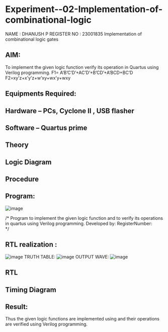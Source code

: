 # Experiment--02-Implementation-of-combinational-logic
NAME : DHANUSH P
REGISTER NO : 23001835
Implementation of combinational logic gates
 
## AIM:
To implement the given logic function verify its operation in Quartus using Verilog programming.
 F1= A’B’C’D’+AC’D’+B’CD’+A’BCD+BC’D
F2=xy’z+x’y’z+w’xy+wx’y+wxy
 
 
 
## Equipments Required:
## Hardware – PCs, Cyclone II , USB flasher
## Software – Quartus prime


## Theory
 

## Logic Diagram
## Procedure
## Program:
![image](https://github.com/Dhanush0143/Experiment--02-Implementation-of-combinational-logic-/assets/139841924/7f6e064d-1a72-4044-bd1d-41c9282db884)

/*
Program to implement the given logic function and to verify its operations in quartus using Verilog programming.
Developed by: 
RegisterNumber:  
*/
## RTL realization :
![image](https://github.com/Dhanush0143/Experiment--02-Implementation-of-combinational-logic-/assets/139841924/bd226446-eb8b-409e-ab78-82600b7c583e)
TRUTH TABLE: 
![image](https://github.com/Dhanush0143/Experiment--02-Implementation-of-combinational-logic-/assets/139841924/8849bf7d-f395-463d-9fc8-8f305f319510)
OUTPUT WAVE:
![image](https://github.com/Dhanush0143/Experiment--02-Implementation-of-combinational-logic-/assets/139841924/d6cd03f1-3bd0-4fcc-b37e-812a44dac66c)

## RTL
## Timing Diagram
## Result:
Thus the given logic functions are implemented using  and their operations are verified using Verilog programming.
